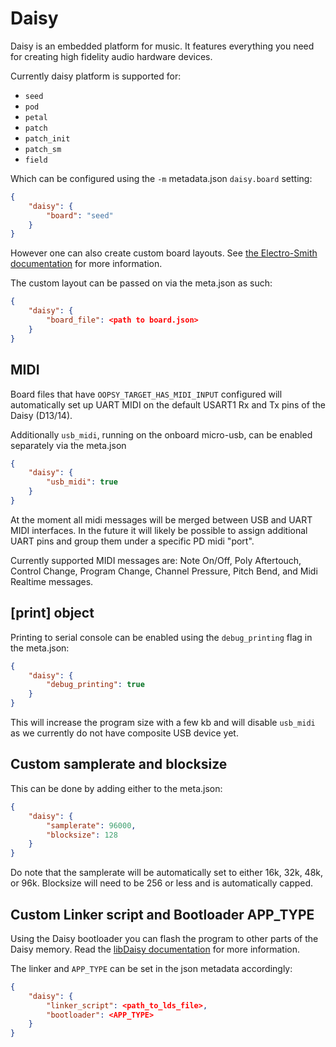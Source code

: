 # Daisy

Daisy is an embedded platform for music. It features everything you need for creating high fidelity audio hardware devices.

Currently daisy platform is supported for:

* `seed`
* `pod`
* `petal`
* `patch`
* `patch_init`
* `patch_sm`
* `field`

Which can be configured using the `-m` metadata.json `daisy.board` setting:

```json
{
    "daisy": {
        "board": "seed"
    }
}
```

However one can also create custom board layouts. See [the Electro-Smith documentation](https://github.com/electro-smith/DaisyWiki/wiki/Pd2dsy-Guide) for more information.

The custom layout can be passed on via the meta.json as such:

```json
{
    "daisy": {
        "board_file": <path to board.json>
    }
}
```

## MIDI

Board files that have `OOPSY_TARGET_HAS_MIDI_INPUT` configured will automatically set up UART MIDI on the default USART1 Rx and Tx pins of the Daisy (D13/14).

Additionally `usb_midi`, running on the onboard micro-usb, can be enabled separately via the meta.json

```json
{
    "daisy": {
        "usb_midi": true
    }
}
```

At the moment all midi messages will be merged between USB and UART MIDI interfaces. In the future it will likely be possible to assign additional UART pins and group them under a specific PD midi "port".

Currently supported MIDI messages are: Note On/Off, Poly Aftertouch, Control Change, Program Change, Channel Pressure, Pitch Bend, and Midi Realtime messages.

## [print] object

Printing to serial console can be enabled using the `debug_printing` flag in the meta.json:

```json
{
    "daisy": {
        "debug_printing": true
    }
}
```

This will increase the program size with a few kb and will disable `usb_midi` as we currently do not have composite USB device yet.

## Custom samplerate and blocksize

This can be done by adding either to the meta.json:

```json
{
    "daisy": {
        "samplerate": 96000,
        "blocksize": 128
    }
}
```

Do note that the samplerate will be automatically set to either 16k, 32k, 48k, or 96k. Blocksize will need to be 256 or less and is automatically capped.

## Custom Linker script and Bootloader APP_TYPE

Using the Daisy bootloader you can flash the program to other parts of the Daisy memory. Read the [libDaisy documentation](https://github.com/electro-smith/libDaisy/blob/master/doc/md/_a7_Getting-Started-Daisy-Bootloader.md) for more information.

The linker and `APP_TYPE` can be set in the json metadata accordingly:

```json
{
    "daisy": {
        "linker_script": <path_to_lds_file>,
        "bootloader": <APP_TYPE>
    }
}
```